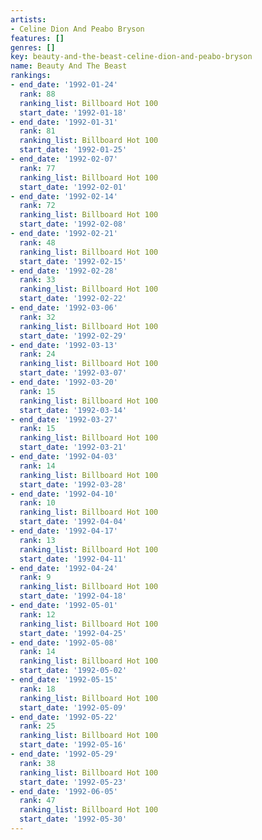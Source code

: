 ```yaml
---
artists:
- Celine Dion And Peabo Bryson
features: []
genres: []
key: beauty-and-the-beast-celine-dion-and-peabo-bryson
name: Beauty And The Beast
rankings:
- end_date: '1992-01-24'
  rank: 88
  ranking_list: Billboard Hot 100
  start_date: '1992-01-18'
- end_date: '1992-01-31'
  rank: 81
  ranking_list: Billboard Hot 100
  start_date: '1992-01-25'
- end_date: '1992-02-07'
  rank: 77
  ranking_list: Billboard Hot 100
  start_date: '1992-02-01'
- end_date: '1992-02-14'
  rank: 72
  ranking_list: Billboard Hot 100
  start_date: '1992-02-08'
- end_date: '1992-02-21'
  rank: 48
  ranking_list: Billboard Hot 100
  start_date: '1992-02-15'
- end_date: '1992-02-28'
  rank: 33
  ranking_list: Billboard Hot 100
  start_date: '1992-02-22'
- end_date: '1992-03-06'
  rank: 32
  ranking_list: Billboard Hot 100
  start_date: '1992-02-29'
- end_date: '1992-03-13'
  rank: 24
  ranking_list: Billboard Hot 100
  start_date: '1992-03-07'
- end_date: '1992-03-20'
  rank: 15
  ranking_list: Billboard Hot 100
  start_date: '1992-03-14'
- end_date: '1992-03-27'
  rank: 15
  ranking_list: Billboard Hot 100
  start_date: '1992-03-21'
- end_date: '1992-04-03'
  rank: 14
  ranking_list: Billboard Hot 100
  start_date: '1992-03-28'
- end_date: '1992-04-10'
  rank: 10
  ranking_list: Billboard Hot 100
  start_date: '1992-04-04'
- end_date: '1992-04-17'
  rank: 13
  ranking_list: Billboard Hot 100
  start_date: '1992-04-11'
- end_date: '1992-04-24'
  rank: 9
  ranking_list: Billboard Hot 100
  start_date: '1992-04-18'
- end_date: '1992-05-01'
  rank: 12
  ranking_list: Billboard Hot 100
  start_date: '1992-04-25'
- end_date: '1992-05-08'
  rank: 14
  ranking_list: Billboard Hot 100
  start_date: '1992-05-02'
- end_date: '1992-05-15'
  rank: 18
  ranking_list: Billboard Hot 100
  start_date: '1992-05-09'
- end_date: '1992-05-22'
  rank: 25
  ranking_list: Billboard Hot 100
  start_date: '1992-05-16'
- end_date: '1992-05-29'
  rank: 38
  ranking_list: Billboard Hot 100
  start_date: '1992-05-23'
- end_date: '1992-06-05'
  rank: 47
  ranking_list: Billboard Hot 100
  start_date: '1992-05-30'
---
```


